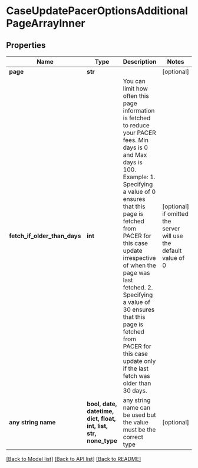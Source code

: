 # CaseUpdatePacerOptionsAdditionalPageArrayInner


## Properties
Name | Type | Description | Notes
------------ | ------------- | ------------- | -------------
**page** | **str** |  | [optional] 
**fetch_if_older_than_days** | **int** | You can limit how often this page information is fetched to reduce your PACER fees.  Min days is 0 and Max days is 100.  Example: 1.  Specifying a value of 0 ensures that this page is fetched from PACER for this case update irrespective of when the page was last fetched. 2.  Specifying a value of 30 ensures that this page is fetched from PACER for this case update only if the last fetch was older than 30 days.  | [optional]  if omitted the server will use the default value of 0
**any string name** | **bool, date, datetime, dict, float, int, list, str, none_type** | any string name can be used but the value must be the correct type | [optional]

[[Back to Model list]](../README.md#documentation-for-models) [[Back to API list]](../README.md#documentation-for-api-endpoints) [[Back to README]](../README.md)


